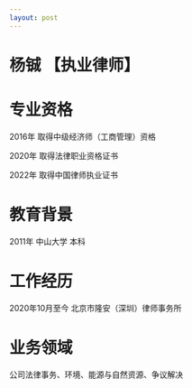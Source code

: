 ```yaml
---
layout: post
---
```


# 杨铖 【执业律师】

# 专业资格
<p>2016年 取得中级经济师（工商管理）资格</p>
<p>2020年 取得法律职业资格证书</p>
<p>2022年 取得中国律师执业证书</p>

# 教育背景
2011年 中山大学 本科

# 工作经历
2020年10月至今 北京市隆安（深圳）律师事务所

# 业务领域
公司法律事务、环境、能源与自然资源、争议解决
